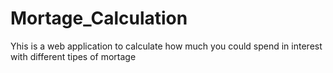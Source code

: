 # Mortage_Calculation
Yhis is a web application to calculate how much you could spend in interest with different tipes of mortage
